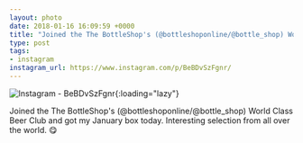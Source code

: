 ```yaml
---
layout: photo
date: 2018-01-16 16:09:59 +0000
title: "Joined the The BottleShop's (@bottleshoponline/@bottle_shop) World Class Beer…"
type: post
tags:
- instagram
instagram_url: https://www.instagram.com/p/BeBDvSzFgnr/
---
```


![Instagram - BeBDvSzFgnr](https://colinseymour.co.uk/img/BeBDvSzFgnr.jpg){:loading="lazy"}

Joined the The BottleShop's (@bottleshoponline/@bottle_shop) World Class Beer Club and got my January box today. Interesting selection from all over the world. 😋
